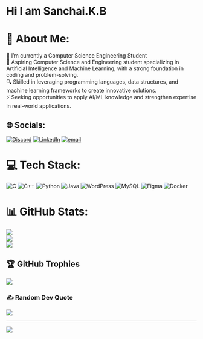 # Hi I am Sanchai.K.B
# 💫 About Me:
🔭 I’m currently a Computer Science Engineering Student<br>🚀 Aspiring Computer Science and Engineering student specializing in Artificial Intelligence and Machine Learning, with a strong foundation in coding and problem-solving.<br>🔍 Skilled in leveraging programming languages, data structures, and machine learning frameworks to create innovative solutions.<br>⚡ Seeking opportunities to apply AI/ML knowledge and strengthen expertise in real-world applications.


## 🌐 Socials:
[![Discord](https://img.shields.io/badge/Discord-%237289DA.svg?logo=discord&logoColor=white)](https://discord.gg/boss039487) [![LinkedIn](https://img.shields.io/badge/LinkedIn-%230077B5.svg?logo=linkedin&logoColor=white)](https://linkedin.com/in/www.linkedin.com/in/sanchaikb) [![email](https://img.shields.io/badge/Email-D14836?logo=gmail&logoColor=white)](mailto:kbsanchai12@gmail.com) 

# 💻 Tech Stack:
![C](https://img.shields.io/badge/c-%2300599C.svg?style=flat&logo=c&logoColor=white) ![C++](https://img.shields.io/badge/c++-%2300599C.svg?style=flat&logo=c%2B%2B&logoColor=white) ![Python](https://img.shields.io/badge/python-3670A0?style=flat&logo=python&logoColor=ffdd54) ![Java](https://img.shields.io/badge/java-%23ED8B00.svg?style=flat&logo=openjdk&logoColor=white) ![WordPress](https://img.shields.io/badge/WordPress-%23117AC9.svg?style=flat&logo=WordPress&logoColor=white) ![MySQL](https://img.shields.io/badge/mysql-4479A1.svg?style=flat&logo=mysql&logoColor=white) ![Figma](https://img.shields.io/badge/figma-%23F24E1E.svg?style=flat&logo=figma&logoColor=white) ![Docker](https://img.shields.io/badge/docker-%230db7ed.svg?style=flat&logo=docker&logoColor=white)
# 📊 GitHub Stats:
![](https://github-readme-stats.vercel.app/api?username=KBSanchai&theme=holi&hide_border=false&include_all_commits=false&count_private=false)<br/>
![](https://nirzak-streak-stats.vercel.app/?user=KBSanchai&theme=holi&hide_border=false)<br/>
![](https://github-readme-stats.vercel.app/api/top-langs/?username=KBSanchai&theme=holi&hide_border=false&include_all_commits=false&count_private=false&layout=compact)

## 🏆 GitHub Trophies
![](https://github-profile-trophy.vercel.app/?username=KBSanchai&theme=gruvbox&no-frame=false&no-bg=true&margin-w=4)

### ✍️ Random Dev Quote
![](https://quotes-github-readme.vercel.app/api?type=horizontal&theme=light)

---
[![](https://visitcount.itsvg.in/api?id=KBSanchai&icon=0&color=0)](https://visitcount.itsvg.in)

<!-- Proudly created with GPRM ( https://gprm.itsvg.in ) -->
